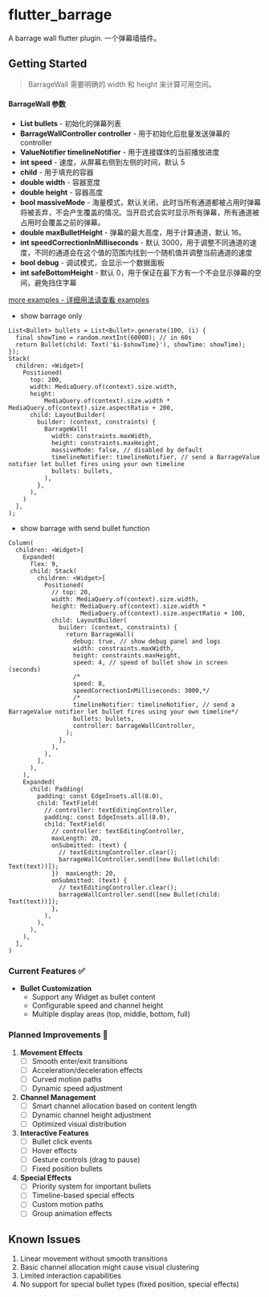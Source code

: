 # flutter_barrage

A barrage wall flutter plugin.
一个弹幕墙插件。

## Getting Started

> BarrageWall 需要明确的 width 和 height 来计算可用空间。

#### BarrageWall 参数

* **List<Bullet> bullets** - 初始化的弹幕列表
* **BarrageWallController controller** - 用于初始化后批量发送弹幕的 controller
* **ValueNotifier<BarrageValue> timelineNotifier** - 用于连接媒体的当前播放进度 
* **int speed** - 速度，从屏幕右侧到左侧的时间，默认 5
* **child** - 用于填充的容器
* **double width** - 容器宽度
* **double height** - 容器高度
* **bool massiveMode** - 海量模式，默认关闭，此时当所有通道都被占用时弹幕将被丢弃，不会产生覆盖的情况。当开启式会实时显示所有弹幕，所有通道被占用时会覆盖之前的弹幕。
* **double maxBulletHeight** - 弹幕的最大高度，用于计算通道，默认 16。
* **int speedCorrectionInMilliseconds** - 默认 3000，用于调整不同通道的速度，不同的通道会在这个值的范围内找到一个随机值并调整当前通道的速度
* **bool debug** - 调试模式，会显示一个数据面板
* **int safeBottomHeight** - 默认 0，用于保证在最下方有一个不会显示弹幕的空间，避免挡住字幕

[more examples - 详细用法请查看 examples](https://github.com/danielwii/flutter_barrage/tree/master/example)

* show barrage only

```flutter
List<Bullet> bullets = List<Bullet>.generate(100, (i) {
  final showTime = random.nextInt(60000); // in 60s
  return Bullet(child: Text('$i-$showTime}'), showTime: showTime);
});
Stack(
  children: <Widget>[
    Positioned(
      top: 200,
      width: MediaQuery.of(context).size.width,
      height:
          MediaQuery.of(context).size.width * MediaQuery.of(context).size.aspectRatio + 200,
      child: LayoutBuilder(
        builder: (context, constraints) {
          BarrageWall(
            width: constraints.maxWidth,
            height: constraints.maxHeight,
            massiveMode: false, // disabled by default
            timelineNotifier: timelineNotifier, // send a BarrageValue notifier let bullet fires using your own timeline
            bullets: bullets,
          ),
        },
      ),
    )
  ],
);
```

* show barrage with send bullet function

```flutter
Column(
  children: <Widget>[
    Expanded(
      flex: 9,
      child: Stack(
        children: <Widget>[
          Positioned(
            // top: 20,
            width: MediaQuery.of(context).size.width,
            height: MediaQuery.of(context).size.width *
                    MediaQuery.of(context).size.aspectRatio + 100,
            child: LayoutBuilder(
              builder: (context, constraints) {
                return BarrageWall(
                  debug: true, // show debug panel and logs
                  width: constraints.maxWidth,
                  height: constraints.maxHeight,
                  speed: 4, // speed of bullet show in screen (seconds)
                  /*
                  speed: 8,
                  speedCorrectionInMilliseconds: 3000,*/
                  /*
                  timelineNotifier: timelineNotifier, // send a BarrageValue notifier let bullet fires using your own timeline*/
                  bullets: bullets,
                  controller: barrageWallController,
                );
              },
            ),
          ),
        ],
      ),
    ),
    Expanded(
      child: Padding(
        padding: const EdgeInsets.all(8.0),
        child: TextField(
          // controller: textEditingController,
          padding: const EdgeInsets.all(8.0),
          child: TextField(
            // controller: textEditingController,
            maxLength: 20,
            onSubmitted: (text) {
              // textEditingController.clear();
              barrageWallController.send([new Bullet(child: Text(text))]);
            })  maxLength: 20,
            onSubmitted: (text) {
              // textEditingController.clear();
              barrageWallController.send([new Bullet(child: Text(text))]);
            },
          ),
        ),
      ),
    ),
  ],
)
```

### Current Features ✅

- **Bullet Customization**
  - Support any Widget as bullet content
  - Configurable speed and channel height
  - Multiple display areas (top, middle, bottom, full)

### Planned Improvements 🚀

1. **Movement Effects**
   - [ ] Smooth enter/exit transitions
   - [ ] Acceleration/deceleration effects
   - [ ] Curved motion paths
   - [ ] Dynamic speed adjustment

2. **Channel Management**
   - [ ] Smart channel allocation based on content length
   - [ ] Dynamic channel height adjustment
   - [ ] Optimized visual distribution

3. **Interactive Features**
   - [ ] Bullet click events
   - [ ] Hover effects
   - [ ] Gesture controls (drag to pause)
   - [ ] Fixed position bullets

4. **Special Effects**
   - [ ] Priority system for important bullets
   - [ ] Timeline-based special effects
   - [ ] Custom motion paths
   - [ ] Group animation effects

## Known Issues

1. Linear movement without smooth transitions
2. Basic channel allocation might cause visual clustering
3. Limited interaction capabilities
4. No support for special bullet types (fixed position, special effects)
